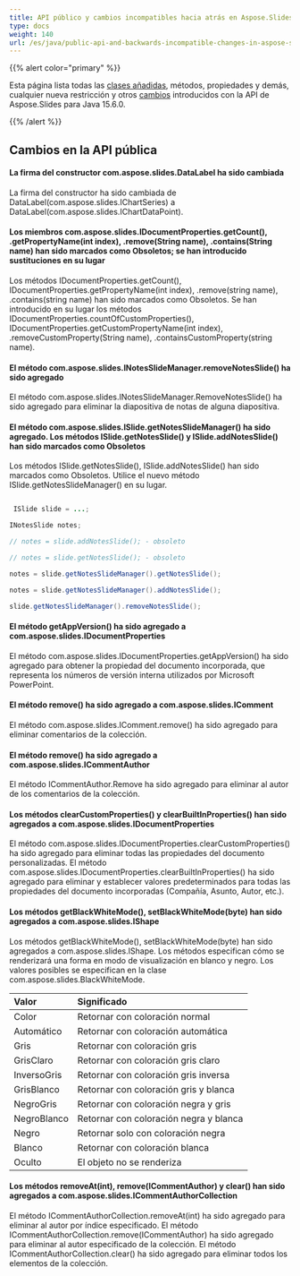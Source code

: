 ```yaml
---
title: API público y cambios incompatibles hacia atrás en Aspose.Slides para Java 15.6.0
type: docs
weight: 140
url: /es/java/public-api-and-backwards-incompatible-changes-in-aspose-slides-for-java-15-6-0/
---
```


{{% alert color="primary" %}} 

Esta página lista todas las [clases añadidas](/slides/es/java/public-api-and-backwards-incompatible-changes-in-aspose-slides-for-java-15-6-0/), métodos, propiedades y demás, cualquier nueva restricción y otros [cambios](/slides/es/java/public-api-and-backwards-incompatible-changes-in-aspose-slides-for-java-15-6-0/) introducidos con la API de Aspose.Slides para Java 15.6.0.

{{% /alert %}} 
## **Cambios en la API pública**
#### **La firma del constructor com.aspose.slides.DataLabel ha sido cambiada**
La firma del constructor ha sido cambiada de DataLabel(com.aspose.slides.IChartSeries) a DataLabel(com.aspose.slides.IChartDataPoint).
#### **Los miembros com.aspose.slides.IDocumentProperties.getCount(), .getPropertyName(int index), .remove(String name), .contains(String name) han sido marcados como Obsoletos; se han introducido sustituciones en su lugar**
Los métodos IDocumentProperties.getCount(), IDocumentProperties.getPropertyName(int index), .remove(string name), .contains(string name) han sido marcados como Obsoletos. Se han introducido en su lugar los métodos IDocumentProperties.countOfCustomProperties(), IDocumentProperties.getCustomPropertyName(int index), .removeCustomProperty(String name), .containsCustomProperty(string name).
#### **El método com.aspose.slides.INotesSlideManager.removeNotesSlide() ha sido agregado**
El método com.aspose.slides.INotesSlideManager.RemoveNotesSlide() ha sido agregado para eliminar la diapositiva de notas de alguna diapositiva.
#### **El método com.aspose.slides.ISlide.getNotesSlideManager() ha sido agregado. Los métodos ISlide.getNotesSlide() y ISlide.addNotesSlide() han sido marcados como Obsoletos**
Los métodos ISlide.getNotesSlide(), ISlide.addNotesSlide() han sido marcados como Obsoletos. Utilice el nuevo método ISlide.getNotesSlideManager() en su lugar.

``` java

 ISlide slide = ...;

INotesSlide notes;

// notes = slide.addNotesSlide(); - obsoleto

// notes = slide.getNotesSlide(); - obsoleto

notes = slide.getNotesSlideManager().getNotesSlide();

notes = slide.getNotesSlideManager().addNotesSlide();

slide.getNotesSlideManager().removeNotesSlide();

```
#### **El método getAppVersion() ha sido agregado a com.aspose.slides.IDocumentProperties**
El método com.aspose.slides.IDocumentProperties.getAppVersion() ha sido agregado para obtener la propiedad del documento incorporada, que representa los números de versión interna utilizados por Microsoft PowerPoint.
#### **El método remove() ha sido agregado a com.aspose.slides.IComment**
El método com.aspose.slides.IComment.remove() ha sido agregado para eliminar comentarios de la colección.
#### **El método remove() ha sido agregado a com.aspose.slides.ICommentAuthor**
El método ICommentAuthor.Remove ha sido agregado para eliminar al autor de los comentarios de la colección.
#### **Los métodos clearCustomProperties() y clearBuiltInProperties() han sido agregados a com.aspose.slides.IDocumentProperties**
El método com.aspose.slides.IDocumentProperties.clearCustomProperties() ha sido agregado para eliminar todas las propiedades del documento personalizadas.
El método com.aspose.slides.IDocumentProperties.clearBuiltInProperties() ha sido agregado para eliminar y establecer valores predeterminados para todas las propiedades del documento incorporadas (Compañía, Asunto, Autor, etc.).
#### **Los métodos getBlackWhiteMode(), setBlackWhiteMode(byte) han sido agregados a com.aspose.slides.IShape**
Los métodos getBlackWhiteMode(), setBlackWhiteMode(byte) han sido agregados a com.aspose.slides.IShape.
Los métodos especifican cómo se renderizará una forma en modo de visualización en blanco y negro. Los valores posibles se especifican en la clase com.aspose.slides.BlackWhiteMode.

|**Valor** |**Significado** |
| :- | :- |
|Color |Retornar con coloración normal |
|Automático |Retornar con coloración automática |
|Gris |Retornar con coloración gris |
|GrisClaro |Retornar con coloración gris claro |
|InversoGris |Retornar con coloración gris inversa |
|GrisBlanco |Retornar con coloración gris y blanca |
|NegroGris |Retornar con coloración negra y gris |
|NegroBlanco |Retornar con coloración negra y blanca |
|Negro |Retornar solo con coloración negra |
|Blanco |Retornar con coloración blanca |
|Oculto |El objeto no se renderiza |
#### **Los métodos removeAt(int), remove(ICommentAuthor) y clear() han sido agregados a com.aspose.slides.ICommentAuthorCollection**
El método ICommentAuthorCollection.removeAt(int) ha sido agregado para eliminar al autor por índice especificado. El método ICommentAuthorCollection.remove(ICommentAuthor) ha sido agregado para eliminar al autor especificado de la colección. El método ICommentAuthorCollection.clear() ha sido agregado para eliminar todos los elementos de la colección.